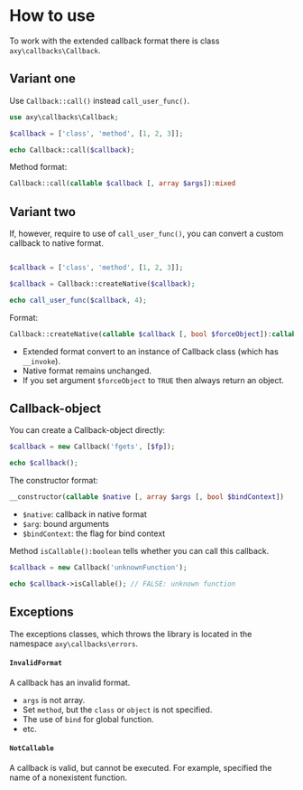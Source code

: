 # How to use

To work with the extended callback format there is class `axy\callbacks\Callback`.

## Variant one

Use `Callback::call()` instead `call_user_func()`.

```php
use axy\callbacks\Callback;

$callback = ['class', 'method', [1, 2, 3]];

echo Callback::call($callback);
```

Method format:

```php
Callback::call(callable $callback [, array $args]):mixed
```

## Variant two

If, however, require to use of `call_user_func()`, you can convert a custom callback to native format.

```php

$callback = ['class', 'method', [1, 2, 3]];

$callback = Callback::createNative($callback);

echo call_user_func($callback, 4);
```

Format:

```php
Callback::createNative(callable $callback [, bool $forceObject]):callable
```

* Extended format convert to an instance of Callback class (which has `__invoke`).
* Native format remains unchanged.
* If you set argument `$forceObject` to `TRUE` then always return an object.

## Callback-object

You can create a Callback-object directly:

```php
$callback = new Callback('fgets', [$fp]);

echo $callback();
```

The constructor format:

```php
__constructor(callable $native [, array $args [, bool $bindContext])
```

* `$native`: callback in native format
* `$arg`: bound arguments
* `$bindContext`: the flag for bind context

Method `isCallable():boolean` tells whether you can call this callback.

```php
$callback = new Callback('unknownFunction');

echo $callback->isCallable(); // FALSE: unknown function
```

## Exceptions

The exceptions classes, which throws the library is located in the namespace `axy\callbacks\errors`.

#### `InvalidFormat`

A callback has an invalid format.

* `args` is not array.
* Set `method`, but the `class` or `object` is not specified.
* The use of `bind` for global function.
* etc.

#### `NotCallable`

A callback is valid, but cannot be executed.
For example, specified the name of a nonexistent function.
